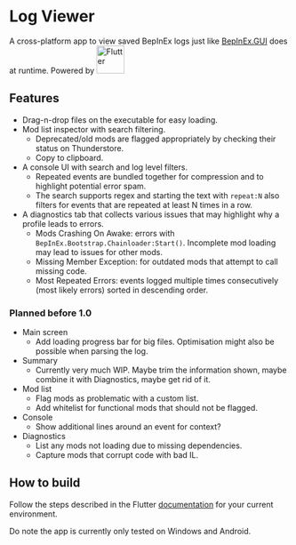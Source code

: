 # Log Viewer

A cross-platform app to view saved BepInEx logs just like [BepInEx.GUI](https://github.com/risk-of-thunder/BepInEx.GUI) does at runtime. Powered by [<img src="https://storage.googleapis.com/cms-storage-bucket/c823e53b3a1a7b0d36a9.png" alt="Flutter" width="50"/>](https://github.com/flutter/flutter)

## Features

- Drag-n-drop files on the executable for easy loading.
- Mod list inspector with search filtering.
  - Deprecated/old mods are flagged appropriately by checking their status on Thunderstore.
  - Copy to clipboard.
- A console UI with search and log level filters.
  - Repeated events are bundled together for compression and to highlight potential error spam.
  - The search supports regex and starting the text with `repeat:N` also filters for events that are repeated at least N times in a row.
- A diagnostics tab that collects various issues that may highlight why a profile leads to errors.
  - Mods Crashing On Awake: errors with `BepInEx.Bootstrap.Chainloader:Start()`. Incomplete mod loading may lead to issues for other mods. 
  - Missing Member Exception: for outdated mods that attempt to call missing code.
  - Most Repeated Errors: events logged multiple times consecutively (most likely errors) sorted in descending order.

### Planned before 1.0

- Main screen
  - Add loading progress bar for big files. Optimisation might also be possible when parsing the log.
- Summary
  - Currently very much WIP. Maybe trim the information shown, maybe combine it with Diagnostics, maybe get rid of it.
- Mod list
  - Flag mods as problematic with a custom list.
  - Add whitelist for functional mods that should not be flagged.
- Console
  - Show additional lines around an event for context?
- Diagnostics
  - List any mods not loading due to missing dependencies.
  - Capture mods that corrupt code with bad IL.

## How to build

Follow the steps described in the Flutter [documentation](https://docs.flutter.dev/get-started/install) for your current environment.

Do note the app is currently only tested on Windows and Android.